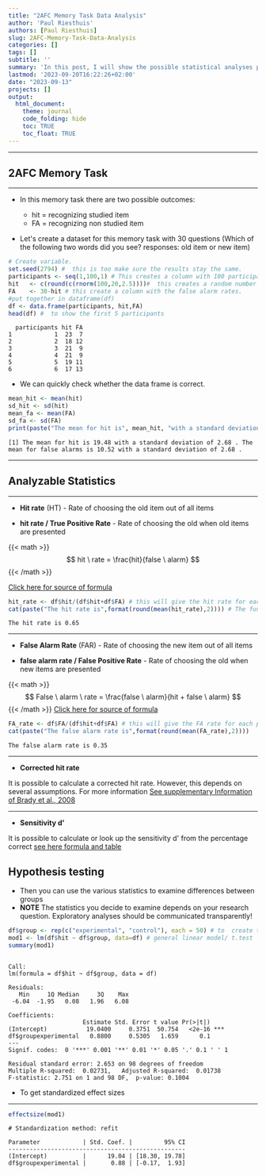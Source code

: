 ```yaml
---
title: "2AFC Memory Task Data Analysis"
author: 'Paul Riesthuis'
authors: [Paul Riesthuis]
slug: 2AFC-Memory-Task-Data-Analysis
categories: []
tags: []
subtitle: ''
summary: 'In this post, I will show the possible statistical analyses possible with a 2 alternative forced choice task in a typical memory experiment.'
lastmod: '2023-09-20T16:22:26+02:00'
date: "2023-09-13"
projects: []
output: 
  html_document:
    theme: journal
    code_folding: hide
    toc: TRUE
    toc_float: TRUE
---
```





---

## 2AFC Memory Task

---

  - In this memory task there are two possible outcomes: 
    - hit     =     recognizing studied item
    - FA      =     recognizing non studied item
    
  - Let's create a dataset for this memory task with 30 questions (Which of the following two words did you see? responses: old item or new item)

```r
# Create variable.
set.seed(2794) #  this is too make sure the results stay the same.
participants <- seq(1,100,1) # This creates a column with 100 participants
hit   <- c(round(c(rnorm(100,20,2.5))))#  this creates a random number of hits that are normally distributed with a mean of 20 and standard deviation of 2.5
FA    <- 30-hit # this create a column with the false alarm rates. 
#put together in dataframe(df)
df <- data.frame(participants, hit,FA)
head(df) #  to show the first 5 participants
```

```
  participants hit FA
1            1  23  7
2            2  18 12
3            3  21  9
4            4  21  9
5            5  19 11
6            6  17 13
```

- We can quickly check whether the data frame is correct.


```r
mean_hit <- mean(hit)
sd_hit <- sd(hit)
mean_fa <- mean(FA)
sd_fa <- sd(FA)
print(paste("The mean for hit is", mean_hit, "with a standard deviation of", format(round(sd_hit,2)),". The mean for false alarms is", mean_fa, "with a standard deviation of", format(round(sd_fa,2)),"."),quote=FALSE)
```

```
[1] The mean for hit is 19.48 with a standard deviation of 2.68 . The mean for false alarms is 10.52 with a standard deviation of 2.68 .
```

---

## Analyzable Statistics

---

- **Hit rate** (HT)           - Rate of choosing the old item out of all items 

- **hit rate / True Positive Rate**         - Rate of choosing the old when old items are presented 


{{< math >}}
$$
hit \ rate =  \frac{hit}{false \ alarm}
$$
{{< /math >}}


[Click here for source of formula](https://doi.org/10.3758/BF03207704) 


```r
hit_rate <- df$hit/(df$hit+df$FA) # this will give the hit rate for each participant
cat(paste("The hit rate is",format(round(mean(hit_rate),2)))) # The function mean turns the hit rate into the mean for the group
```

```
The hit rate is 0.65
```

  
  
---

  
- **False Alarm Rate** (FAR)  - Rate of choosing the new item out of all items

- **false alarm rate / False Positive Rate**         - Rate of choosing the old when new items are presented 

{{< math >}}
$$
False \ alarm \ rate =  \frac{false \ alarm}{hit + false \ alarm}
$$
{{< /math >}}
[Click here for source of formula](https://doi.org/10.3758/BF03207704) 


```r
FA_rate <- df$FA/(df$hit+df$FA) # this will give the FA rate for each participant
cat(paste("The false alarm rate is",format(round(mean(FA_rate),2))))
```

```
The false alarm rate is 0.35
```
 
 
---

- **Corrected hit rate**

It is possible to calculate a corrected hit rate. However, this depends on several assumptions. For more information [See supplementary Information of Brady et al., 2008](
https://doi.org/10.1073/pnas.0803390105)

---

- **Sensitivity d'**

It is possible to calculate or look up the sensitivity d' from the percentage correct [see here formula and table](https://doi.org/10.3758/BF03208311)


## Hypothesis testing
- Then you can use the various statistics to examine differences between groups
- **NOTE** The statistics you decide to examine depends on your research question. Exploratory analyses should be communicated transparently!

```r
df$group <- rep(c("experimental", "control"), each = 50) # to  create two groups
mod1 <- lm(df$hit ~ df$group, data=df) # general linear model/ t.test
summary(mod1)
```

```

Call:
lm(formula = df$hit ~ df$group, data = df)

Residuals:
   Min     1Q Median     3Q    Max 
 -6.04  -1.95   0.08   1.96   6.08 

Coefficients:
                     Estimate Std. Error t value Pr(>|t|)    
(Intercept)           19.0400     0.3751  50.754   <2e-16 ***
df$groupexperimental   0.8800     0.5305   1.659      0.1    
---
Signif. codes:  0 '***' 0.001 '**' 0.01 '*' 0.05 '.' 0.1 ' ' 1

Residual standard error: 2.653 on 98 degrees of freedom
Multiple R-squared:  0.02731,	Adjusted R-squared:  0.01738 
F-statistic: 2.751 on 1 and 98 DF,  p-value: 0.1004
```



- To get standardized effect sizes
---

```r
effectsize(mod1)
```

```
# Standardization method: refit

Parameter            | Std. Coef. |         95% CI
--------------------------------------------------
(Intercept)          |      19.04 | [18.30, 19.78]
df$groupexperimental |       0.88 | [-0.17,  1.93]
```
